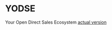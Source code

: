 # YODSE
Your Open Direct Sales Ecosystem
[actual version](https://github.com/PillarDevelopment/YODSE/blob/master/Ver_1.0._YODSE.sol)

